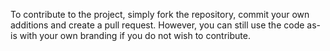 To contribute to the project, simply fork the repository, commit your own additions and create a pull request. However, you can still use the code as-is with your own branding if you do not wish to contribute.
